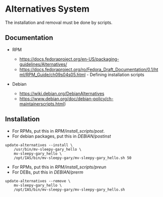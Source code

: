 # Alternatives System

The installation and removal must be done by scripts.

## Documentation

* RPM
	* https://docs.fedoraproject.org/en-US/packaging-guidelines/Alternatives/
	* https://docs.fedoraproject.org/ro/Fedora_Draft_Documentation/0.1/html/RPM_Guide/ch09s04s05.html - Defining installation scripts

* Debian
	* https://wiki.debian.org/DebianAlternatives
	* https://www.debian.org/doc/debian-policy/ch-maintainerscripts.html)


## Installation

* For RPMs, put this in *RPM/install_scripts/post*.
* For debian packages, put this in *DEBIAN/postinst*

```
update-alternatives --install \
	/usr/bin/mv-sleepy-gary_hello \
	mv-sleepy-gary_hello \
	/opt/IAS/bin/mv-sleepy-gary/mv-sleepy-gary_hello.sh 50
```

* For RPMs, put this in *RPM/install_scripts/preun*
* For DEBs, put this in *DEBIAN/prerm*

```
update-alternatives --remove \
	mv-sleepy-gary_hello \
	/opt/IAS/bin/mv-sleepy-gary/mv-sleepy-gary_hello.sh
```
